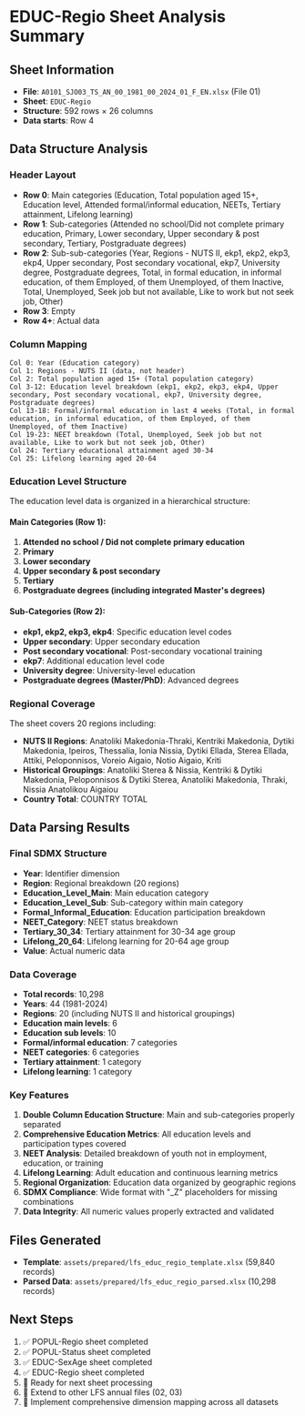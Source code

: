 # EDUC-Regio Sheet Analysis Summary

## Sheet Information
- **File**: `A0101_SJO03_TS_AN_00_1981_00_2024_01_F_EN.xlsx` (File 01)
- **Sheet**: `EDUC-Regio`
- **Structure**: 592 rows × 26 columns
- **Data starts**: Row 4

## Data Structure Analysis

### Header Layout
- **Row 0**: Main categories (Education, Total population aged 15+, Education level, Attended formal/informal education, NEETs, Tertiary attainment, Lifelong learning)
- **Row 1**: Sub-categories (Attended no school/Did not complete primary education, Primary, Lower secondary, Upper secondary & post secondary, Tertiary, Postgraduate degrees)
- **Row 2**: Sub-sub-categories (Year, Regions - NUTS II, ekp1, ekp2, ekp3, ekp4, Upper secondary, Post secondary vocational, ekp7, University degree, Postgraduate degrees, Total, in formal education, in informal education, of them Employed, of them Unemployed, of them Inactive, Total, Unemployed, Seek job but not available, Like to work but not seek job, Other)
- **Row 3**: Empty
- **Row 4+**: Actual data

### Column Mapping
```
Col 0: Year (Education category)
Col 1: Regions - NUTS II (data, not header)
Col 2: Total population aged 15+ (Total population category)
Col 3-12: Education level breakdown (ekp1, ekp2, ekp3, ekp4, Upper secondary, Post secondary vocational, ekp7, University degree, Postgraduate degrees)
Col 13-18: Formal/informal education in last 4 weeks (Total, in formal education, in informal education, of them Employed, of them Unemployed, of them Inactive)
Col 19-23: NEET breakdown (Total, Unemployed, Seek job but not available, Like to work but not seek job, Other)
Col 24: Tertiary educational attainment aged 30-34
Col 25: Lifelong learning aged 20-64
```

### Education Level Structure
The education level data is organized in a hierarchical structure:

#### Main Categories (Row 1):
1. **Attended no school / Did not complete primary education**
2. **Primary**
3. **Lower secondary**
4. **Upper secondary & post secondary**
5. **Tertiary**
6. **Postgraduate degrees (including integrated Master's degrees)**

#### Sub-Categories (Row 2):
- **ekp1, ekp2, ekp3, ekp4**: Specific education level codes
- **Upper secondary**: Upper secondary education
- **Post secondary vocational**: Post-secondary vocational training
- **ekp7**: Additional education level code
- **University degree**: University-level education
- **Postgraduate degrees (Master/PhD)**: Advanced degrees

### Regional Coverage
The sheet covers 20 regions including:
- **NUTS II Regions**: Anatoliki Makedonia-Thraki, Kentriki Makedonia, Dytiki Makedonia, Ipeiros, Thessalia, Ionia Nissia, Dytiki Ellada, Sterea Ellada, Attiki, Peloponnisos, Voreio Aigaio, Notio Aigaio, Kriti
- **Historical Groupings**: Anatoliki Sterea & Nissia, Kentriki & Dytiki Makedonia, Peloponnisos & Dytiki Sterea, Anatoliki Makedonia, Thraki, Nissia Anatolikou Aigaiou
- **Country Total**: COUNTRY TOTAL

## Data Parsing Results

### Final SDMX Structure
- **Year**: Identifier dimension
- **Region**: Regional breakdown (20 regions)
- **Education_Level_Main**: Main education category
- **Education_Level_Sub**: Sub-category within main category
- **Formal_Informal_Education**: Education participation breakdown
- **NEET_Category**: NEET status breakdown
- **Tertiary_30_34**: Tertiary attainment for 30-34 age group
- **Lifelong_20_64**: Lifelong learning for 20-64 age group
- **Value**: Actual numeric data

### Data Coverage
- **Total records**: 10,298
- **Years**: 44 (1981-2024)
- **Regions**: 20 (including NUTS II and historical groupings)
- **Education main levels**: 6
- **Education sub levels**: 10
- **Formal/informal education**: 7 categories
- **NEET categories**: 6 categories
- **Tertiary attainment**: 1 category
- **Lifelong learning**: 1 category

### Key Features
1. **Double Column Education Structure**: Main and sub-categories properly separated
2. **Comprehensive Education Metrics**: All education levels and participation types covered
3. **NEET Analysis**: Detailed breakdown of youth not in employment, education, or training
4. **Lifelong Learning**: Adult education and continuous learning metrics
5. **Regional Organization**: Education data organized by geographic regions
6. **SDMX Compliance**: Wide format with "_Z" placeholders for missing combinations
7. **Data Integrity**: All numeric values properly extracted and validated

## Files Generated
- **Template**: `assets/prepared/lfs_educ_regio_template.xlsx` (59,840 records)
- **Parsed Data**: `assets/prepared/lfs_educ_regio_parsed.xlsx` (10,298 records)

## Next Steps
1. ✅ POPUL-Regio sheet completed
2. ✅ POPUL-Status sheet completed
3. ✅ EDUC-SexAge sheet completed
4. ✅ EDUC-Regio sheet completed
5. 🔄 Ready for next sheet processing
6. 🔄 Extend to other LFS annual files (02, 03)
7. 🔄 Implement comprehensive dimension mapping across all datasets
